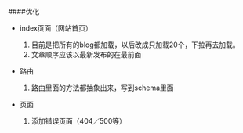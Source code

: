 ####优化
* index页面（网站首页）
    1. 目前是把所有的blog都加载，以后改成只加载20个，下拉再去加载。
    2. 文章顺序应该以最新发布的在最前面
    
    
* 路由
    1. 路由里面的方法都抽象出来，写到schema里面

* 页面
    1. 添加错误页面（404／500等）
